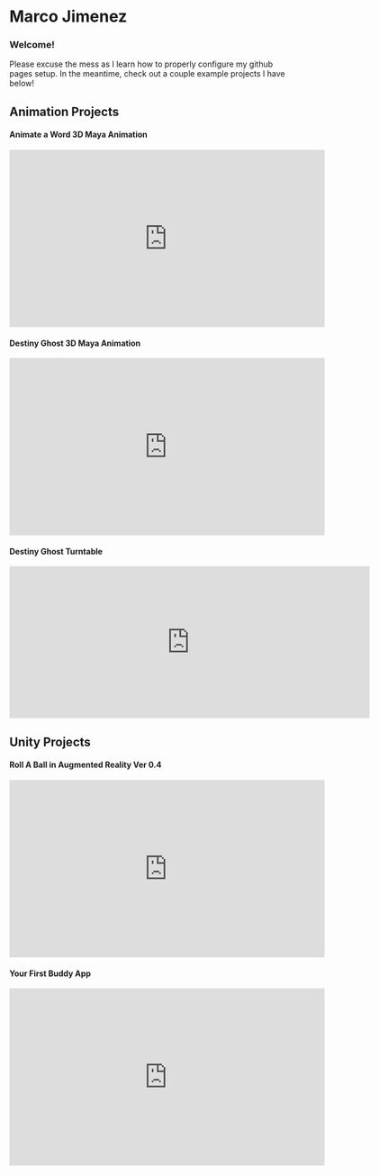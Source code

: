 # Marco Jimenez

### Welcome! 

Please excuse the mess as I learn how to properly configure my github pages setup. In the meantime, check out a couple example projects I have below!

## Animation Projects

#### Animate a Word 3D Maya Animation
<iframe width="560" height="315" src="https://www.youtube-nocookie.com/embed/ekKv_OMCffQ" frameborder="0" allow="accelerometer; autoplay; clipboard-write; encrypted-media; gyroscope; picture-in-picture" allowfullscreen></iframe>


#### Destiny Ghost 3D Maya Animation
<iframe width="560" height="315" src="https://www.youtube-nocookie.com/embed/JNm86XT5I3g" frameborder="0" allow="accelerometer; autoplay; clipboard-write; encrypted-media; gyroscope; picture-in-picture" allowfullscreen></iframe>


#### Destiny Ghost Turntable
<iframe src="https://player.vimeo.com/video/379395636" width="640" height="270" frameborder="0" allow="autoplay; fullscreen" allowfullscreen></iframe>


## Unity Projects 

#### Roll A Ball in Augmented Reality Ver 0.4
<iframe width="560" height="315" src="https://www.youtube.com/embed/izFG_UTKgCY" frameborder="0" allow="accelerometer; autoplay; clipboard-write; encrypted-media; gyroscope; picture-in-picture" allowfullscreen></iframe>  


#### Your First Buddy App 
<iframe width="560" height="315" src="https://www.youtube.com/embed/9xVc4Jxd2dg" frameborder="0" allow="accelerometer; autoplay; clipboard-write; encrypted-media; gyroscope; picture-in-picture" allowfullscreen></iframe>
